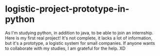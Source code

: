 # logistic-project-prototype-in-python
As I'm studying python, in addition to java, to be able to join an internship. Here is my first real project! It's not complete, it lacks a lot of information, but it's a prototype, a logistic system for small companies. If anyone wants to collaborate with my studies, I am grateful for the help. XD
